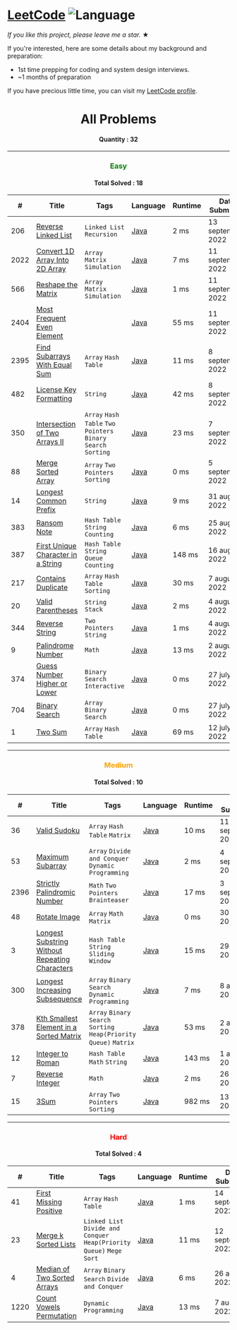 # [LeetCode](https://leetcode.com/problemset/algorithms/) ![Language](https://img.shields.io/badge/language-Java-blue.svg)

_If you like this project, please leave me a star._ &#9733;<br>

If you're interested, here are some details about my background and preparation:
- 1st time prepping for coding and system design interviews.
- ~1 months of preparation

If you have precious little time, you can visit my [LeetCode profile](https://leetcode.com/shawonlodh/).

<h1 align="center" >All Problems</h1>
<h4 align="center"> Quantity : 32 </h4>

---

<h3 align="center" style="color:green;"> Easy </h3>
<h4 align="center"> Total Solved : 18 </h4>

| #    | Title                                                                                                   | Tags                                                          | Language                                                                                                     | Runtime | Date Submitted     |
|------|---------------------------------------------------------------------------------------------------------|---------------------------------------------------------------|--------------------------------------------------------------------------------------------------------------|---------|--------------------|
| 206  | [Reverse Linked List](https://leetcode.com/problems/reverse-linked-list/)                               | `Linked List` `Recursion`                                     | [Java](https://github.com/Shawon-Lodh/LeetCode_solves/blob/master/src/ReverseLinkedList_206.java)            | 2 ms    | 13 september, 2022 |
| 2022 | [Convert 1D Array Into 2D Array](https://leetcode.com/problems/convert-1d-array-into-2d-array/)         | `Array` `Matrix` `Simulation`                                 | [Java](https://github.com/Shawon-Lodh/LeetCode_solves/blob/master/src/Convert1DArrayInto2DArray_2022.java)   | 7 ms    | 11 september, 2022 |
| 566  | [Reshape the Matrix](https://leetcode.com/problems/reshape-the-matrix/)                                 | `Array` `Matrix` `Simulation`                                 | [Java](https://github.com/Shawon-Lodh/LeetCode_solves/blob/master/src/ReshapeTheMatrix_566.java)             | 1 ms    | 11 september, 2022 |
| 2404 | [Most Frequent Even Element](https://leetcode.com/problems/most-frequent-even-element/)                 |                                                               | [Java](https://github.com/Shawon-Lodh/LeetCode_solves/blob/master/src/MostFrequentEvenElement_2404.java)     | 55 ms   | 11 september, 2022 |
| 2395 | [Find Subarrays With Equal Sum](https://leetcode.com/problems/find-subarrays-with-equal-sum/)           | `Array` `Hash Table`                                          | [Java](https://github.com/Shawon-Lodh/LeetCode_solves/blob/master/src/FindSubarraysWithEqualSum_2395.java)   | 11 ms   | 8 september, 2022  |
| 482  | [License Key Formatting](https://leetcode.com/problems/license-key-formatting/)                         | `String`                                                      | [Java](https://github.com/Shawon-Lodh/LeetCode_solves/blob/master/src/LicenseKeyFormatting_482.java)         | 42 ms   | 8 september, 2022  |
| 350  | [Intersection of Two Arrays II](https://leetcode.com/problems/intersection-of-two-arrays-ii/)           | `Array` `Hash Table` `Two Pointers` `Binary Search` `Sorting` | [Java](https://github.com/Shawon-Lodh/LeetCode_solves/blob/master/src/IntersectionOfTwoArraysII_350.java)    | 23 ms   | 7 september, 2022  |
| 88   | [Merge Sorted Array](https://leetcode.com/problems/merge-sorted-array/)                                 | `Array` `Two Pointers` `Sorting`                              | [Java](https://github.com/Shawon-Lodh/LeetCode_solves/blob/master/src/MergeSortedArray_88.java)              | 0 ms    | 5 september, 2022  |
| 14   | [Longest Common Prefix](https://leetcode.com/problems/longest-common-prefix/)                           | `String`                                                      | [Java](https://github.com/Shawon-Lodh/LeetCode_solves/blob/master/src/LongestCommonPrefix_14.java)           | 9 ms    | 31 august, 2022    |
| 383  | [Ransom Note](https://leetcode.com/problems/ransom-note/)                                               | `Hash Table` `String` `Counting`                              | [Java](https://github.com/Shawon-Lodh/LeetCode_solves/blob/master/src/RansomNote_383.java)                   | 6 ms    | 25 august, 2022    |
| 387  | [First Unique Character in a String](https://leetcode.com/problems/first-unique-character-in-a-string/) | `Hash Table` `String` `Queue` `Counting`                      | [Java](https://github.com/Shawon-Lodh/LeetCode_solves/blob/master/src/FirstUniqueCharacterInString_387.java) | 148 ms  | 16 august, 2022    |
| 217  | [Contains Duplicate](https://leetcode.com/problems/contains-duplicate/)                                 | `Array` `Hash Table` `Sorting`                                | [Java](https://github.com/Shawon-Lodh/LeetCode_solves/blob/master/src/ContainsDuplicate_217.java)            | 30 ms   | 7 august, 2022     |
| 20   | [Valid Parentheses](https://leetcode.com/problems/valid-parentheses/)                                   | `String` `Stack`                                              | [Java](https://github.com/Shawon-Lodh/LeetCode_solves/blob/master/src/ValidParentheses_20.java)              | 2 ms    | 4 august, 2022     |
| 344  | [Reverse String](https://leetcode.com/problems/reverse-string/)                                         | `Two Pointers` `String`                                       | [Java](https://github.com/Shawon-Lodh/LeetCode_solves/blob/master/src/ReverseString_344.java)                | 1 ms    | 4 august, 2022     |
| 9    | [Palindrome Number](https://leetcode.com/problems/palindrome-number/)                                   | `Math`                                                        | [Java](https://github.com/Shawon-Lodh/LeetCode_solves/blob/master/src/PalindromeNumber_9.java)               | 13 ms   | 2 august, 2022     |
| 374  | [Guess Number Higher or Lower](https://leetcode.com/problems/guess-number-higher-or-lower/)             | `Binary Search` `Interactive`                                 | [Java](https://github.com/Shawon-Lodh/LeetCode_solves/blob/master/src/GuessNumberHigherOrLower_374.java)     | 0 ms    | 27 july, 2022      |
| 704  | [Binary Search](https://leetcode.com/problems/binary-search/)                                           | `Array` `Binary Search`                                       | [Java](https://github.com/Shawon-Lodh/LeetCode_solves/blob/master/src/BinarySearch_704.java)                 | 0 ms    | 27 july, 2022      |
| 1    | [Two Sum](https://leetcode.com/problems/two-sum/)                                                       | `Array` `Hash Table`                                          | [Java](https://github.com/Shawon-Lodh/LeetCode_solves/blob/master/src/ThreeSum_1.java)                       | 69 ms   | 12 july, 2022      |

---

<h3 align="center" style="color:orange;"> Medium </h3>
<h4 align="center"> Total Solved : 10 </h4>

| #    | Title                                                                                                                           | Tags                                                              | Language                                                                                                                 | Runtime | Date Submitted     |
|------|---------------------------------------------------------------------------------------------------------------------------------|-------------------------------------------------------------------|--------------------------------------------------------------------------------------------------------------------------|---------|--------------------|
| 36   | [Valid Sudoku](https://leetcode.com/problems/valid-sudoku/)                                                                     | `Array` `Hash Table` `Matrix`                                     | [Java](https://github.com/Shawon-Lodh/LeetCode_solves/blob/master/src/ValidSudoku_36.java)                               | 10 ms   | 11 september, 2022 |
| 53   | [Maximum Subarray](https://leetcode.com/problems/maximum-subarray/)                                                             | `Array` `Divide and Conquer` `Dynamic Programming`                | [Java](https://github.com/Shawon-Lodh/LeetCode_solves/blob/master/src/MaximumSubarray_53.java)                           | 2 ms    | 4 september, 2022  |
| 2396 | [Strictly Palindromic Number](https://leetcode.com/problems/strictly-palindromic-number/)                                       | `Math` `Two Pointers` `Brainteaser`                               | [Java](https://github.com/Shawon-Lodh/LeetCode_solves/blob/master/src/StrictlyPalindromicNumber_2396.java)               | 17 ms   | 3 september, 2022  |
| 48   | [Rotate Image](https://leetcode.com/problems/rotate-image/)                                                                     | `Array` `Math` `Matrix`                                           | [Java](https://github.com/Shawon-Lodh/LeetCode_solves/blob/master/src/RotateImage_48.java)                               | 0 ms    | 30 august, 2022    |
| 3    | [Longest Substring Without Repeating Characters](https://leetcode.com/problems/longest-substring-without-repeating-characters/) | `Hash Table` `String` `Sliding Window`                            | [Java](https://github.com/Shawon-Lodh/LeetCode_solves/blob/master/src/LongestSubstringWithoutRepeatingCharacters_3.java) | 15 ms   | 29 august, 2022    |
| 300  | [Longest Increasing Subsequence](https://leetcode.com/problems/longest-increasing-subsequence/)                                 | `Array` `Binary Search` `Dynamic Programming`                     | [Java](https://github.com/Shawon-Lodh/LeetCode_solves/blob/master/src/LongestIncreasingSubsequence_300.java)             | 7 ms    | 8 august, 2022     |
| 378  | [Kth Smallest Element in a Sorted Matrix](https://leetcode.com/problems/kth-smallest-element-in-a-sorted-matrix/)               | `Array` `Binary Search` `Sorting` `Heap(Priority Queue)` `Matrix` | [Java](https://github.com/Shawon-Lodh/LeetCode_solves/blob/master/src/KthSmallestElementInASortedMatrix_378.java)        | 53 ms   | 2 august, 2022     |
| 12   | [Integer to Roman](https://leetcode.com/problems/integer-to-roman/)                                                             | `Hash Table` `Math` `String`                                      | [Java](https://github.com/Shawon-Lodh/LeetCode_solves/blob/master/src/IntegerToRoman_12.java)                            | 143 ms  | 1 august, 2022     |
| 7    | [Reverse Integer](https://leetcode.com/problems/reverse-integer/)                                                               | `Math`                                                            | [Java](https://github.com/Shawon-Lodh/LeetCode_solves/blob/master/src/ReverseInteger_7.java)                             | 2 ms    | 26 july, 2022      |
| 15   | [3Sum](https://leetcode.com/problems/3sum/)                                                                                     | `Array` `Two Pointers` `Sorting`                                  | [Java](https://github.com/Shawon-Lodh/LeetCode_solves/blob/master/src/ThreeSum_15.java)                                  | 982 ms  | 13 july, 2022      |

---

<h3 align="center" style="color:red;"> Hard </h3>
<h4 align="center"> Total Solved : 4 </h4>

| #    | Title                                                                                     | Tags                                                                  | Language                                                                                                | Runtime | Date Submitted     |
|------|-------------------------------------------------------------------------------------------|-----------------------------------------------------------------------|---------------------------------------------------------------------------------------------------------|---------|--------------------|
| 41   | [First Missing Positive](https://leetcode.com/problems/first-missing-positive/)           | `Array` `Hash Table`                                                  | [Java](https://github.com/Shawon-Lodh/LeetCode_solves/blob/master/src/FirstMissingPositive_41.java)     | 1 ms    | 14 september, 2022 |
| 23   | [Merge k Sorted Lists](https://leetcode.com/problems/merge-k-sorted-lists/)               | `Linked List` `Divide and Conquer` `Heap(Priority Queue)` `Mege Sort` | [Java](https://github.com/Shawon-Lodh/LeetCode_solves/blob/master/src/MergeKSortedLists_23.java)        | 11 ms   | 12 september, 2022 |
| 4    | [Median of Two Sorted Arrays](https://leetcode.com/problems/median-of-two-sorted-arrays/) | `Array` `Binary Search` `Divide and Conquer`                          | [Java](https://github.com/Shawon-Lodh/LeetCode_solves/blob/master/src/MedianOFTwoSortedArrays_4.java)   | 6 ms    | 26 august, 2022    |
| 1220 | [Count Vowels Permutation](https://leetcode.com/problems/count-vowels-permutation/)       | `Dynamic Programming`                                                 | [Java](https://github.com/Shawon-Lodh/LeetCode_solves/blob/master/src/CountVowelsPermutation_1220.java) | 13 ms   | 7 august, 2022     |
